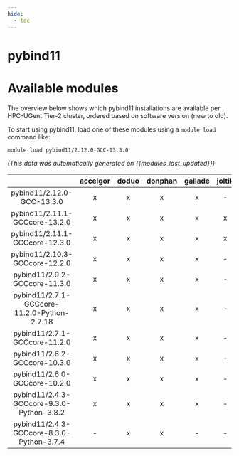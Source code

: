 ```yaml
---
hide:
  - toc
---
```


pybind11
========

# Available modules


The overview below shows which pybind11 installations are available per HPC-UGent Tier-2 cluster, ordered based on software version (new to old).

To start using pybind11, load one of these modules using a `module load` command like:

```shell
module load pybind11/2.12.0-GCC-13.3.0
```

*(This data was automatically generated on {{modules_last_updated}})*  

| |accelgor|doduo|donphan|gallade|joltik|shinx|skitty|
| :---: | :---: | :---: | :---: | :---: | :---: | :---: | :---: |
|pybind11/2.12.0-GCC-13.3.0|x|x|x|x|-|x|x|
|pybind11/2.11.1-GCCcore-13.2.0|x|x|x|x|x|x|x|
|pybind11/2.11.1-GCCcore-12.3.0|x|x|x|x|x|x|x|
|pybind11/2.10.3-GCCcore-12.2.0|x|x|x|x|-|x|-|
|pybind11/2.9.2-GCCcore-11.3.0|x|x|x|x|-|x|-|
|pybind11/2.7.1-GCCcore-11.2.0-Python-2.7.18|x|x|x|x|-|-|-|
|pybind11/2.7.1-GCCcore-11.2.0|x|x|x|x|-|-|-|
|pybind11/2.6.2-GCCcore-10.3.0|x|x|x|x|-|-|-|
|pybind11/2.6.0-GCCcore-10.2.0|x|x|x|x|-|-|-|
|pybind11/2.4.3-GCCcore-9.3.0-Python-3.8.2|x|x|x|x|-|-|-|
|pybind11/2.4.3-GCCcore-8.3.0-Python-3.7.4|-|x|x|-|-|-|-|
